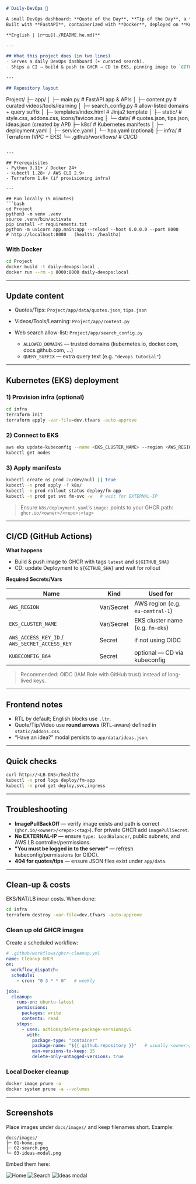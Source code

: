 ```markdown
# Daily-DevOps 🚀

A small DevOps dashboard: **Quote of the Day**, **Tip of the Day**, a **video carousel** with arrows, **recommended tools**, **learning links**, and **DevOps-focused search** (local + web with allow-listed domains).  
Built with **FastAPI**, containerized with **Docker**, deployed on **Kubernetes (AWS EKS)**, infra via **Terraform**, and **CI/CD** using **GitHub Actions**.

**English | [עברית](./README.he.md)**

---

## What this project does (in two lines)
- Serves a daily DevOps dashboard (+ curated search).
- Ships a CI → build & push to GHCR → CD to EKS, pinning image to `GITHUB_SHA`.

---

## Repository layout
```

Project/
├─ app/
│  ├─ main.py                # FastAPI app & APIs
│  ├─ content.py             # curated videos/tools/learning
│  ├─ search_config.py       # allow-listed domains + query suffix
│  ├─ templates/index.html   # Jinja2 template
│  ├─ static/                # style.css, addons.css, icons/favicon.svg
│  └─ data/                  # quotes.json, tips.json, ideas.json (created by API)
├─ k8s/                      # Kubernetes manifests
│  ├─ deployment.yaml
│  ├─ service.yaml
│  └─ hpa.yaml (optional)
├─ infra/                    # Terraform (VPC + EKS)
└─ .github/workflows/        # CI/CD

````

---

## Prerequisites
- Python 3.11+ / Docker 24+
- kubectl 1.28+ / AWS CLI 2.9+
- Terraform 1.6+ (if provisioning infra)

---

## Run locally (5 minutes)
```bash
cd Project
python3 -m venv .venv
source .venv/bin/activate
pip install -r requirements.txt
python -m uvicorn app.main:app --reload --host 0.0.0.0 --port 8000
# http://localhost:8000   (health: /healthz)
````

### With Docker

```bash
cd Project
docker build -t daily-devops:local .
docker run --rm -p 8000:8000 daily-devops:local
```

---

## Update content

* Quotes/Tips: `Project/app/data/quotes.json`, `tips.json`
* Videos/Tools/Learning: `Project/app/content.py`
* Web search allow-list: `Project/app/search_config.py`

  * `ALLOWED_DOMAINS` — trusted domains (kubernetes.io, docker.com, docs.github.com, …)
  * `QUERY_SUFFIX` — extra query text (e.g. `"devops tutorial"`)

---

## Kubernetes (EKS) deployment

### 1) Provision infra (optional)

```bash
cd infra
terraform init
terraform apply -var-file=dev.tfvars -auto-approve
```

### 2) Connect to EKS

```bash
aws eks update-kubeconfig --name <EKS_CLUSTER_NAME> --region <AWS_REGION>
kubectl get nodes
```

### 3) Apply manifests

```bash
kubectl create ns prod 2>/dev/null || true
kubectl -n prod apply -f k8s/
kubectl -n prod rollout status deploy/fm-app
kubectl -n prod get svc fm-svc -w   # wait for EXTERNAL-IP
```

> Ensure `k8s/deployment.yaml`’s `image:` points to your GHCR path:
> `ghcr.io/<owner>/<repo>:<tag>`

---

## CI/CD (GitHub Actions)

**What happens**

* Build & push image to GHCR with tags `latest` and `${GITHUB_SHA}`
* CD: update Deployment to `${GITHUB_SHA}` and wait for rollout

**Required Secrets/Vars**

| Name                                          | Kind       | Used for                         |
| --------------------------------------------- | ---------- | -------------------------------- |
| `AWS_REGION`                                  | Var/Secret | AWS region (e.g. `eu-central-1`) |
| `EKS_CLUSTER_NAME`                            | Var/Secret | EKS cluster name (e.g. `fm-eks`) |
| `AWS_ACCESS_KEY_ID` / `AWS_SECRET_ACCESS_KEY` | Secret     | if not using OIDC                |
| `KUBECONFIG_B64`                              | Secret     | optional — CD via kubeconfig     |

> Recommended: OIDC (IAM Role with GitHub trust) instead of long-lived keys.

---

## Frontend notes

* RTL by default; English blocks use `.ltr`.
* Quote/Tip/Video use **round arrows** (RTL-aware) defined in `static/addons.css`.
* “Have an idea?” modal persists to `app/data/ideas.json`.

---

## Quick checks

```bash
curl http://<LB-DNS>/healthz
kubectl -n prod logs deploy/fm-app
kubectl -n prod get deploy,svc,ingress
```

---

## Troubleshooting

* **ImagePullBackOff** — verify image exists and path is correct (`ghcr.io/<owner>/<repo>:<tag>`). For private GHCR add `imagePullSecret`.
* **No EXTERNAL-IP** — ensure `type: LoadBalancer`, public subnets, and AWS LB controller/permissions.
* **"You must be logged in to the server"** — refresh kubeconfig/permissions (or OIDC).
* **404 for quotes/tips** — ensure JSON files exist under `app/data`.

---

## Clean-up & costs

EKS/NAT/LB incur costs. When done:

```bash
cd infra
terraform destroy -var-file=dev.tfvars -auto-approve
```

### Clean up old GHCR images

Create a scheduled workflow:

```yaml
# .github/workflows/ghcr-cleanup.yml
name: Cleanup GHCR
on:
  workflow_dispatch:
  schedule:
    - cron: "0 3 * * 0"   # weekly

jobs:
  cleanup:
    runs-on: ubuntu-latest
    permissions:
      packages: write
      contents: read
    steps:
      - uses: actions/delete-package-versions@v5
        with:
          package-type: "container"
          package-name: "${{ github.repository }}"   # usually <owner>/<repo>
          min-versions-to-keep: 15
          delete-only-untagged-versions: true
```

### Local Docker cleanup

```bash
docker image prune -a
docker system prune -a --volumes
```

---

## Screenshots

Place images under `docs/images/` and keep filenames short. Example:

```
docs/images/
├─ 01-home.png
├─ 02-search.png
└─ 03-ideas-modal.png
```

Embed them here:

![Home](./docs/images/01-home.png)
![Search](./docs/images/02-search.png)
![Ideas modal](./docs/images/03-ideas-modal.png)

